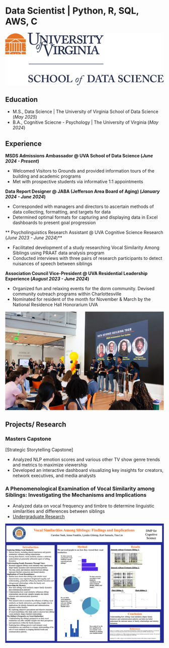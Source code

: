 # Data Scientist | Python, R, SQL, AWS, C
![SDS](/assets/SDSVLogo.png)

## Education
- M.S., Data Science	| The University of Virginia School of Data Science (_May 2025_)
- B.A., Cognitive Sciecne - Psychology | The University of Virginia (_May 2024_)

## Experience
**MSDS Admissions Ambassador @ UVA School of Data Science (_June 2024 - Present_)**
- Welcomed Visitors to Grounds and provided information tours of the building and academic programs
- Met with prospective students via informative 1:1 appointments

**Data Report Designer @ JABA (Jefferson Area Board of Aging) (_January 2024 - June 2024_)**
- Corresponded with managers and directors to ascertain methods of data collecting, formatting, and targets for data
- Determined optimal formats for capturing and displaying data in Excel dashboards to present goal progression

** Psycholinguistics Research Assistant @ UVA Cognitive Science Research (_June 2023 - June 2024_)**
- Facilitated development of a study researching Vocal Similarity Among Siblings using PRAAT data analysis program
- Conducted interviews with three pairs of research participants to detect nuisances of speech between siblings

**Association Council Vice-President @ UVA Residential Leadership Experience (_August 2023 - June 2024_)**
- Organized fun and relaxing events for the dorm community. Devised community outreach programs within Charlottesville
- Nominated for resident of the month for November & March by the National Residence Hall Honorarium UVA

 ![Ambassador](/assets/bsdsO.JPEG)

## Projects/ Research
### Masters Capstone
[Strategic Storytelling Capstone]
- Analyzed NLP emotion scores and various other TV show genre trends and metrics to maximize viewership
- Developed an interactive dashboard visualizing key insights for creators, network executives, and media analysts

### A Phenomenological Examination of Vocal Similarity among Siblings: Investigating the Mechanisms and Implications
- Analyzed data on vocal frequency and timbre to determine linguistic similarities and differences between siblings
- [Undergraduate Research](https://ftl4n1.wixsite.com/lonckelab/vocal-similarity-among-siblings)
  
![CogSci Poster](/assets/poster.png)
